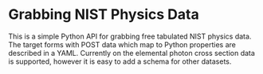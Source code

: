 Grabbing NIST Physics Data
==========================

This is a simple Python API for grabbing free tabulated NIST physics data. The target forms with POST data which map to Python properties are described in a YAML. Currently on the elemental photon cross section data is supported, however it is easy to add a schema for other datasets.
